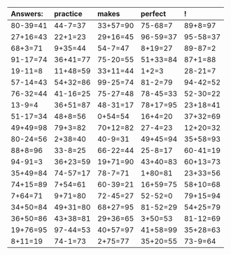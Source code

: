 | Answers: | practice | makes | perfect | ! |
| :--- | :--- | :--- | :--- | :--- |
| 80-39=41 | 44-7=37 | 33+57=90 | 75-68=7 | 89+8=97 | 
| 27+16=43 | 22+1=23 | 29+16=45 | 96-59=37 | 95-58=37 | 
| 68+3=71 | 9+35=44 | 54-7=47 | 8+19=27 | 89-87=2 | 
| 91-17=74 | 36+41=77 | 75-20=55 | 51+33=84 | 87+1=88 | 
| 19-11=8 | 11+48=59 | 33+11=44 | 1+2=3 | 28-21=7 | 
| 57-14=43 | 54+32=86 | 99-25=74 | 81-2=79 | 94-42=52 | 
| 76-32=44 | 41-16=25 | 75-27=48 | 78-45=33 | 52-30=22 | 
| 13-9=4 | 36+51=87 | 48-31=17 | 78+17=95 | 23+18=41 | 
| 51-17=34 | 48+8=56 | 0+54=54 | 16+4=20 | 37+32=69 | 
| 49+49=98 | 79+3=82 | 70+12=82 | 27-4=23 | 12+20=32 | 
| 80-24=56 | 2+38=40 | 40-9=31 | 49+45=94 | 35+58=93 | 
| 88+8=96 | 33-8=25 | 66-22=44 | 25-8=17 | 60-41=19 | 
| 94-91=3 | 36+23=59 | 19+71=90 | 43+40=83 | 60+13=73 | 
| 35+49=84 | 74-57=17 | 78-7=71 | 1+80=81 | 23+33=56 | 
| 74+15=89 | 7+54=61 | 60-39=21 | 16+59=75 | 58+10=68 | 
| 7+64=71 | 9+71=80 | 72-45=27 | 52-52=0 | 79+15=94 | 
| 34+50=84 | 49+31=80 | 68+27=95 | 81-52=29 | 54+25=79 | 
| 36+50=86 | 43+38=81 | 29+36=65 | 3+50=53 | 81-12=69 | 
| 19+76=95 | 97-44=53 | 40+57=97 | 41+58=99 | 35+28=63 | 
| 8+11=19 | 74-1=73 | 2+75=77 | 35+20=55 | 73-9=64 | 
